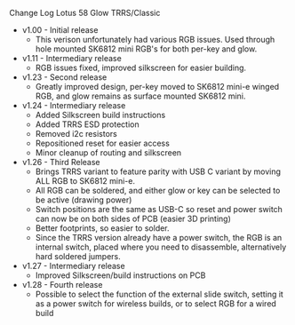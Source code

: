 Change Log Lotus 58 Glow TRRS/Classic

- v1.00 - Initial release
   - This verison unfortunately had various RGB issues. Used through hole mounted SK6812 mini RGB's for both per-key and glow.
- v1.11 - Intermediary release
  - RGB issues fixed, improved silkscreen for easier building.
- v1.23 - Second release
  - Greatly improved design, per-key moved to SK6812 mini-e winged RGB, and glow remains as surface mounted SK6812 mini.
- v1.24 - Intermediary release
   - Added Silkscreen build instructions
  - Added TRRS ESD protection
  - Removed i2c resistors
  - Repositioned reset for easier access
  - Minor cleanup of routing and silkscreen
- v1.26 - Third Release
  - Brings TRRS variant to feature parity with USB C variant by moving ALL RGB to SK6812 mini-e.
  - All RGB can be soldered, and either glow or key can be selected to be active (drawing power)
  - Switch positions are the same as USB-C so reset and power switch can now be on both sides of PCB (easier 3D printing)
  - Better footprints, so easier to solder.
  - Since the TRRS version already have a power switch, the RGB is an internal switch, placed where you need to disassemble, alternatively hard soldered jumpers.
- v1.27 - Intermediary release
  - Improved Silkscreen/build instructions on PCB
- v1.28 - Fourth release
  - Possible to select the function of the external slide switch, setting it as a power switch for wireless builds, or to select RGB for a wired build
